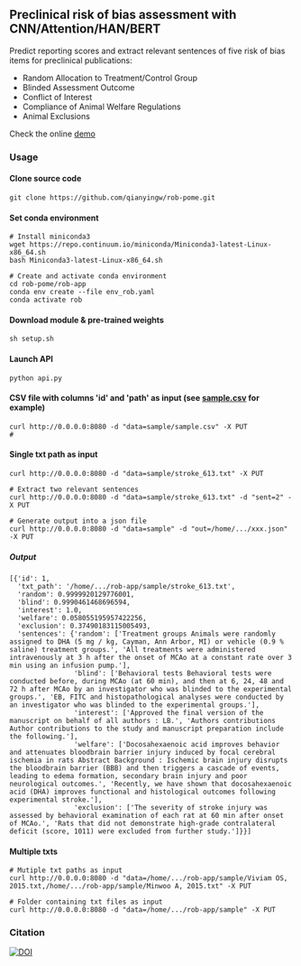 ## Preclinical risk of bias assessment with CNN/Attention/HAN/BERT

Predict reporting scores and extract relevant sentences of five risk of bias items for preclinical publications:
- Random Allocation to Treatment/Control Group
- Blinded Assessment Outcome
- Conflict of Interest
- Compliance of Animal Welfare Regulations
- Animal Exclusions

Check the online [demo](https://share.streamlit.io/qianyingw/rob-slt/master/app.py)

### Usage
#### Clone source code
```
git clone https://github.com/qianyingw/rob-pome.git
```
#### Set conda environment
```
# Install miniconda3
wget https://repo.continuum.io/miniconda/Miniconda3-latest-Linux-x86_64.sh
bash Miniconda3-latest-Linux-x86_64.sh

# Create and activate conda environment
cd rob-pome/rob-app
conda env create --file env_rob.yaml
conda activate rob
```
#### Download module & pre-trained weights
```
sh setup.sh
```
#### Launch API
```
python api.py
```
#### CSV file with columns 'id' and 'path' as input (see [sample.csv](https://github.com/qianyingw/rob-pome/blob/master/rob-app/sample/sample.csv) for example)
```
curl http://0.0.0.0:8080 -d "data=sample/sample.csv" -X PUT
# 

```
#### Single txt path as input
```
curl http://0.0.0.0:8080 -d "data=sample/stroke_613.txt" -X PUT

# Extract two relevant sentences
curl http://0.0.0.0:8080 -d "data=sample/stroke_613.txt" -d "sent=2" -X PUT

# Generate output into a json file 
curl http://0.0.0.0:8080 -d "data=sample" -d "out=/home/.../xxx.json" -X PUT
```

##### Output
```
[{'id': 1,
  'txt_path': '/home/.../rob-app/sample/stroke_613.txt',
  'random': 0.9999920129776001,
  'blind': 0.9990461468696594,
  'interest': 1.0,
  'welfare': 0.058055195957422256,
  'exclusion': 0.37490183115005493,
  'sentences': {'random': ['Treatment groups Animals were randomly assigned to DHA (5 mg / kg, Cayman, Ann Arbor, MI) or vehicle (0.9 % saline) treatment groups.', 'All treatments were administered intravenously at 3 h after the onset of MCAo at a constant rate over 3 min using an infusion pump.'],
                'blind': ['Behavioral tests Behavioral tests were conducted before, during MCAo (at 60 min), and then at 6, 24, 48 and 72 h after MCAo by an investigator who was blinded to the experimental groups.', 'EB, FITC and histopathological analyses were conducted by an investigator who was blinded to the experimental groups.'],
                'interest': ['Approved the final version of the manuscript on behalf of all authors : LB.', 'Authors contributions Author contributions to the study and manuscript preparation include the following.'],
                'welfare': ['Docosahexaenoic acid improves behavior and attenuates bloodbrain barrier injury induced by focal cerebral ischemia in rats Abstract Background : Ischemic brain injury disrupts the bloodbrain barrier (BBB) and then triggers a cascade of events, leading to edema formation, secondary brain injury and poor neurological outcomes.', 'Recently, we have shown that docosahexaenoic acid (DHA) improves functional and histological outcomes following experimental stroke.'],
                'exclusion': ['The severity of stroke injury was assessed by behavioral examination of each rat at 60 min after onset of MCAo.', 'Rats that did not demonstrate high-grade contralateral deficit (score, 1011) were excluded from further study.']}}]
```

#### Multiple txts
```
# Mutiple txt paths as input
curl http://0.0.0.0:8080 -d "data=/home/.../rob-app/sample/Viviam OS, 2015.txt,/home/.../rob-app/sample/Minwoo A, 2015.txt" -X PUT

# Folder containing txt files as input
curl http://0.0.0.0:8080 -d "data=/home/.../rob-app/sample" -X PUT
```

### Citation
[![DOI](https://zenodo.org/badge/222727172.svg)](https://zenodo.org/badge/latestdoi/222727172)